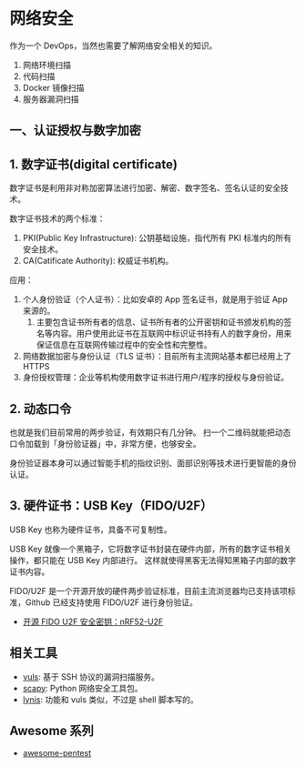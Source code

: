 # 网络安全

作为一个 DevOps，当然也需要了解网络安全相关的知识。

1. 网络环境扫描
2. 代码扫描
3. Docker 镜像扫描
4. 服务器漏洞扫描

## 一、认证授权与数字加密

## 1. 数字证书(digital certificate)

数字证书是利用非对称加密算法进行加密、解密、数字签名、签名认证的安全技术。

数字证书技术的两个标准：

1. PKI(Public Key Infrastructure): 公钥基础设施，指代所有 PKI 标准内的所有安全技术。
2. CA(Catificate Authority): 权威证书机构。

应用：

1. 个人身份验证（个人证书）：比如安卓的 App 签名证书，就是用于验证 App 来源的。
   1. 主要包含证书所有者的信息、证书所有者的公开密钥和证书颁发机构的签名等内容。用户使用此证书在互联网中标识证书持有人的数字身份，用来保证信息在互联网传输过程中的安全性和完整性。
2. 网络数据加密与身份认证（TLS 证书）：目前所有主流网站基本都已经用上了 HTTPS
3. 身份授权管理：企业等机构使用数字证书进行用户/程序的授权与身份验证。

## 2. 动态口令

也就是我们目前常用的两步验证，有效期只有几分钟。
扫一个二维码就能把动态口令加载到「身份验证器」中，非常方便，也够安全。

身份验证器本身可以通过智能手机的指纹识别、面部识别等技术进行更智能的身份认证。

## 3. 硬件证书：USB Key（FIDO/U2F）

USB Key 也称为硬件证书，具备不可复制性。

USB Key 就像一个黑箱子，它将数字证书封装在硬件内部，所有的数字证书相关操作，都只能在 USB Key 内部进行。
这样就使得黑客无法得知黑箱子内部的数字证书内容。

FIDO/U2F 是一个开源开放的硬件两步验证标准，目前主流浏览器均已支持该项标准，Github 已经支持使用 FIDO/U2F 进行身份验证。

- [开源 FIDO U2F 安全密钥：nRF52-U2F](https://zhuanlan.zhihu.com/p/47577107)

## 相关工具

- [vuls](https://github.com/future-architect/vuls): 基于 SSH 协议的漏洞扫描服务。
- [scapy](https://github.com/secdev/scapy/): Python 网络安全工具包。
- [lynis](https://github.com/CISOfy/lynis): 功能和 vuls 类似，不过是 shell 脚本写的。

## Awesome 系列

- [awesome-pentest](https://github.com/enaqx/awesome-pentest)

